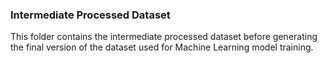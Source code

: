 ### Intermediate Processed Dataset

This folder contains the intermediate processed dataset before generating the final version of the dataset used for Machine Learning model training.
